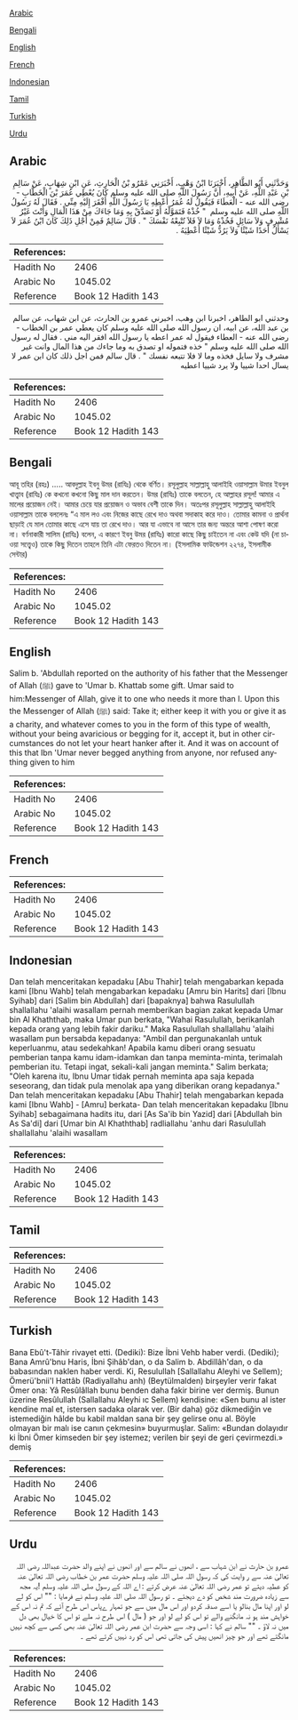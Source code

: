[Arabic](#arabic)

[Bengali](#bengali)

[English](#english)

[French](#french)

[Indonesian](#indonesian)

[Tamil](#tamil)

[Turkish](#turkish)

[Urdu](#urdu)

## Arabic


<div dir="rtl" lang="ar" style={{fontSize:'larger',backgroundColor:'#f8f9fa',padding:20}}>
وَحَدَّثَنِي أَبُو الطَّاهِرِ، أَخْبَرَنَا ابْنُ وَهْبٍ، أَخْبَرَنِي عَمْرُو بْنُ الْحَارِثِ، عَنِ ابْنِ شِهَابٍ، عَنْ سَالِمِ بْنِ عَبْدِ اللَّهِ، عَنْ أَبِيهِ، أَنَّ رَسُولَ اللَّهِ صلى الله عليه وسلم كَانَ يُعْطِي عُمَرَ بْنَ الْخَطَّابِ - رضى الله عنه - الْعَطَاءَ فَيَقُولُ لَهُ عُمَرُ أَعْطِهِ يَا رَسُولَ اللَّهِ أَفْقَرَ إِلَيْهِ مِنِّي ‏.‏ فَقَالَ لَهُ رَسُولُ اللَّهِ صلى الله عليه وسلم ‏ "‏ خُذْهُ فَتَمَوَّلْهُ أَوْ تَصَدَّقْ بِهِ وَمَا جَاءَكَ مِنْ هَذَا الْمَالِ وَأَنْتَ غَيْرُ مُشْرِفٍ وَلاَ سَائِلٍ فَخُذْهُ وَمَا لاَ فَلاَ تُتْبِعْهُ نَفْسَكَ ‏"‏ ‏.‏ قَالَ سَالِمٌ فَمِنْ أَجْلِ ذَلِكَ كَانَ ابْنُ عُمَرَ لاَ يَسْأَلُ أَحَدًا شَيْئًا وَلاَ يَرُدُّ شَيْئًا أُعْطِيَهُ ‏.‏
</div>
<div style={{backgroundColor:'#f8f9fa',padding:20, marginBottom: 10}}><table> <thead> <tr> <th>References:</th> <th></th> </tr> </thead> <tbody><tr><td>Hadith No</td><td>2406</td></tr><tr><td>Arabic No</td><td>1045.02</td></tr><tr><td>Reference</td><td>Book 12 Hadith 143</td></tr></tbody></table></div>


<div dir="rtl" lang="ar" style={{fontSize:'larger',backgroundColor:'#f8f9fa',padding:20}}>
وحدثني ابو الطاهر، اخبرنا ابن وهب، اخبرني عمرو بن الحارث، عن ابن شهاب، عن سالم بن عبد الله، عن ابيه، ان رسول الله صلى الله عليه وسلم كان يعطي عمر بن الخطاب - رضى الله عنه - العطاء فيقول له عمر اعطه يا رسول الله افقر اليه مني . فقال له رسول الله صلى الله عليه وسلم " خذه فتموله او تصدق به وما جاءك من هذا المال وانت غير مشرف ولا سايل فخذه وما لا فلا تتبعه نفسك " . قال سالم فمن اجل ذلك كان ابن عمر لا يسال احدا شييا ولا يرد شييا اعطيه
</div>
<div style={{backgroundColor:'#f8f9fa',padding:20, marginBottom: 10}}><table> <thead> <tr> <th>References:</th> <th></th> </tr> </thead> <tbody><tr><td>Hadith No</td><td>2406</td></tr><tr><td>Arabic No</td><td>1045.02</td></tr><tr><td>Reference</td><td>Book 12 Hadith 143</td></tr></tbody></table></div>

## Bengali


<div dir="ltr" lang="bn" style={{fontSize:'larger',backgroundColor:'#f8f9fa',padding:20}}>
আবূ তহির (রহঃ) ..... আবদুল্লাহ ইবনু উমর (রাযিঃ) থেকে বর্ণিত। রসূলুল্লাহ সাল্লাল্লাহু আলাইহি ওয়াসাল্লাম উমার ইবনুল খাত্ত্বাব (রাযিঃ) কে কখনো কখনো কিছু মাল দান করতেন। উমর (রাযিঃ) তাকে বলতেন, হে আল্লাহর রসূল! আমার এ মালের প্রয়োজন নেই। আমার চেয়ে যার প্রয়োজন ও অভাব বেশী তাকে দিন। অতঃপর রসূলুল্লাহ সাল্লাল্লাহু আলাইহি ওয়াসাল্লাম তাকে বললেনঃ “এ মাল লও এবং নিজের কাছে রেখে দাও অথবা সদাকাহ করে দাও। তোমার কামনা ও প্রার্থনা ছাড়াই যে মাল তোমার কাছে এসে যায় তা রেখে দাও। আর যা এভাবে না আসে তার জন্য অন্তরে আশা পোষণ করো না। বর্ণনাকারী সালিম (রাযিঃ) বলেন, এ কারণে ইবনু উমর (রাযিঃ) কারো কাছে কিছু চাইতেন না এবং কেউ যদি (না চাওয়া সত্ত্বেও) তাকে কিছু দিতেন তাহলে তিনি এটা ফেরতও দিতেন না। (ইসলামিক ফাউন্ডেশন ২২৭৪, ইসলামীক সেন্টার)
</div>
<div style={{backgroundColor:'#f8f9fa',padding:20, marginBottom: 10}}><table> <thead> <tr> <th>References:</th> <th></th> </tr> </thead> <tbody><tr><td>Hadith No</td><td>2406</td></tr><tr><td>Arabic No</td><td>1045.02</td></tr><tr><td>Reference</td><td>Book 12 Hadith 143</td></tr></tbody></table></div>

## English


<div dir="ltr" lang="en" style={{fontSize:'larger',backgroundColor:'#f8f9fa',padding:20}}>
Salim b. 'Abdullah reported on the authority of his father that the Messenger of Allah (ﷺ) gave to 'Umar b. Khattab some gift. Umar said to him:Messenger of Allah, give it to one who needs it more than I. Upon this the Messenger of Allah (ﷺ) said: Take it; either keep it with you or give it as a charity, and whatever comes to you in the form of this type of wealth, without your being avaricious or begging for it, accept it, but in other circumstances do not let your heart hanker after it. And it was on account of this that Ibn 'Umar never begged anything from anyone, nor refused anything given to him
</div>
<div style={{backgroundColor:'#f8f9fa',padding:20, marginBottom: 10}}><table> <thead> <tr> <th>References:</th> <th></th> </tr> </thead> <tbody><tr><td>Hadith No</td><td>2406</td></tr><tr><td>Arabic No</td><td>1045.02</td></tr><tr><td>Reference</td><td>Book 12 Hadith 143</td></tr></tbody></table></div>

## French


<div dir="ltr" lang="fr" style={{fontSize:'larger',backgroundColor:'#f8f9fa',padding:20}}>

</div>
<div style={{backgroundColor:'#f8f9fa',padding:20, marginBottom: 10}}><table> <thead> <tr> <th>References:</th> <th></th> </tr> </thead> <tbody><tr><td>Hadith No</td><td>2406</td></tr><tr><td>Arabic No</td><td>1045.02</td></tr><tr><td>Reference</td><td>Book 12 Hadith 143</td></tr></tbody></table></div>

## Indonesian


<div dir="ltr" lang="id" style={{fontSize:'larger',backgroundColor:'#f8f9fa',padding:20}}>
Dan telah menceritakan kepadaku [Abu Thahir] telah mengabarkan kepada kami [Ibnu Wahb] telah mengabarkan kepadaku [Amru bin Harits] dari [Ibnu Syihab] dari [Salim bin Abdullah] dari [bapaknya] bahwa Rasulullah shallallahu 'alaihi wasallam pernah memberikan bagian zakat kepada Umar bin Al Khaththab, maka Umar pun berkata, "Wahai Rasulullah, berikanlah kepada orang yang lebih fakir dariku." Maka Rasulullah shallallahu 'alaihi wasallam pun bersabda kepadanya: "Ambil dan pergunakanlah untuk keperluanmu, atau sedekahkan! Apabila kamu diberi orang sesuatu pemberian tanpa kamu idam-idamkan dan tanpa meminta-minta, terimalah pemberian itu. Tetapi ingat, sekali-kali jangan meminta." Salim berkata; "Oleh karena itu, Ibnu Umar tidak pernah meminta apa saja kepada seseorang, dan tidak pula menolak apa yang diberikan orang kepadanya." Dan telah menceritakan kepadaku [Abu Thahir] telah mengabarkan kepada kami [Ibnu Wahb] - [Amru] berkata- Dan telah menceritakan kepadaku [Ibnu Syihab] sebagaimana hadits itu, dari [As Sa'ib bin Yazid] dari [Abdullah bin As Sa'di] dari [Umar bin Al Khaththab] radliallahu 'anhu dari Rasulullah shallallahu 'alaihi wasallam
</div>
<div style={{backgroundColor:'#f8f9fa',padding:20, marginBottom: 10}}><table> <thead> <tr> <th>References:</th> <th></th> </tr> </thead> <tbody><tr><td>Hadith No</td><td>2406</td></tr><tr><td>Arabic No</td><td>1045.02</td></tr><tr><td>Reference</td><td>Book 12 Hadith 143</td></tr></tbody></table></div>

## Tamil


<div dir="ltr" lang="ta" style={{fontSize:'larger',backgroundColor:'#f8f9fa',padding:20}}>

</div>
<div style={{backgroundColor:'#f8f9fa',padding:20, marginBottom: 10}}><table> <thead> <tr> <th>References:</th> <th></th> </tr> </thead> <tbody><tr><td>Hadith No</td><td>2406</td></tr><tr><td>Arabic No</td><td>1045.02</td></tr><tr><td>Reference</td><td>Book 12 Hadith 143</td></tr></tbody></table></div>

## Turkish


<div dir="ltr" lang="tr" style={{fontSize:'larger',backgroundColor:'#f8f9fa',padding:20}}>
Bana Ebû't-Tâhir rivayet etti. (Dediki): Bize İbni Vehb haber verdi. (Dediki); Bana Amrû'bnu Haris, İbni Şihâb'dan, o da Salim b. Abdillâh'dan, o da babasından naklen haber verdi. Ki, Resulullah [Sallallahu Aleyhi ve Sellem); Ömerü'bnii'l Hattâb (Radiyallahu anh) (Beytülmalden) birşeyler verir fakat Ömer ona: Yâ Resûlâllah bunu benden daha fakir birine ver dermiş. Bunun üzerine Resûlullah (Sallallahu Aleyhi ıc Sellem) kendisine: «Sen bunu al ister kendine mal et, istersen sadaka olarak ver. (Bir daha) göz dikmediğin ve istemediğin hâlde bu kabil maldan sana bir şey gelirse onu al. Böyle olmayan bir malı ise canın çekmesin» buyurmuşlar. Salim: «Bundan dolayıdır ki İbni Ömer kimseden bir şey istemez; verilen bir şeyi de geri çevirmezdi.» demiş
</div>
<div style={{backgroundColor:'#f8f9fa',padding:20, marginBottom: 10}}><table> <thead> <tr> <th>References:</th> <th></th> </tr> </thead> <tbody><tr><td>Hadith No</td><td>2406</td></tr><tr><td>Arabic No</td><td>1045.02</td></tr><tr><td>Reference</td><td>Book 12 Hadith 143</td></tr></tbody></table></div>

## Urdu


<div dir="rtl" lang="ur" style={{fontSize:'larger',backgroundColor:'#f8f9fa',padding:20}}>
عمرو بن حارث نے ابن شہاب سے ، انھوں نے سالم سے اور انھوں نے اپنے والد حضرت عبداللہ رضی اللہ تعالیٰ عنہ سے ر وایت کی کہ رسول اللہ صلی اللہ علیہ وسلم حضرت عمر بن خطاب رضی اللہ تعالیٰ عنہ کو عطیہ دیتے تو عمر رضی اللہ تعالیٰ عنہ عرض کرتے : اے اللہ کے رسول صلی اللہ علیہ وسلم !یہ مجھ سے زیادہ ضرورت مند شخص کو دے دیجئے ۔ تو رسول اللہ صلی اللہ علیہ وسلم نے فرمایا : "" اس کو لے لو اور اپنا مال بنالو یا اسے صدقہ کردو اور اس مال میں سے جو تمہار ےپاس اس طرح آئے کہ تم نہ اس کے خواہش مند ہو نہ مانگنے والے تو اس کو لے لو اور جو ( مال ) اس طرح نہ ملے تو اس کا خیال بھی دل میں نہ لاؤ ۔ "" سالم نے کہا : اسی وجہ سے حضرت ابن عمر رضی اللہ تعالیٰ عنہ بھی کسی سے کچھ نہیں مانگتے تھے اور جو چیز انھیں پیش کی جاتی تھی اس کو رد نہیں کرتے تھے ۔
</div>
<div style={{backgroundColor:'#f8f9fa',padding:20, marginBottom: 10}}><table> <thead> <tr> <th>References:</th> <th></th> </tr> </thead> <tbody><tr><td>Hadith No</td><td>2406</td></tr><tr><td>Arabic No</td><td>1045.02</td></tr><tr><td>Reference</td><td>Book 12 Hadith 143</td></tr></tbody></table></div>